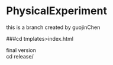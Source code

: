 # PhysicalExperiment

this is a branch created by guojinChen

###cd tmplates>index.html 

final version   
cd release/
